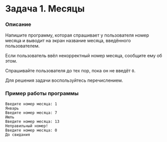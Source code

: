 # Задача 1. Месяцы

### Описание
Напишите программу, которая спрашивает у пользователя номер месяца и выводит на экран название месяца, введённого пользователем.

Если пользователь ввёл некорректный номер месяца, сообщите ему об этом.

Спрашивайте пользователя до тех пор, пока он не введёт `0`.

Для решения задачи воспользуйтесь перечислением.

### Пример работы программы
```
Введите номер месяца: 1
Январь
Введите номер месяца: 7
Июль
Введите номер месяца: 13
Неправильный номер!
Введите номер месяца: 0
До свидания
```